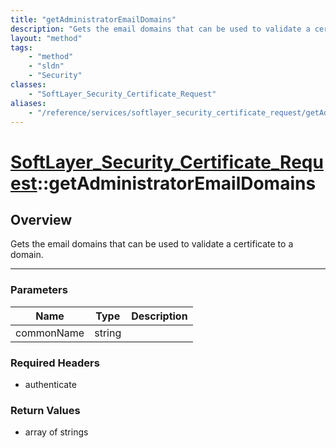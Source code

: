 ```yaml
---
title: "getAdministratorEmailDomains"
description: "Gets the email domains that can be used to validate a certificate to a domain."
layout: "method"
tags:
    - "method"
    - "sldn"
    - "Security"
classes:
    - "SoftLayer_Security_Certificate_Request"
aliases:
    - "/reference/services/softlayer_security_certificate_request/getAdministratorEmailDomains"
---
```

# [SoftLayer_Security_Certificate_Request](/reference/services/SoftLayer_Security_Certificate_Request)::getAdministratorEmailDomains




## Overview 
Gets the email domains that can be used to validate a certificate to a domain. 

-----

### Parameters 
|Name | Type | Description |
| --- | --- | --- |
|commonName| string| |


### Required Headers
* authenticate


### Return Values
* array of strings




